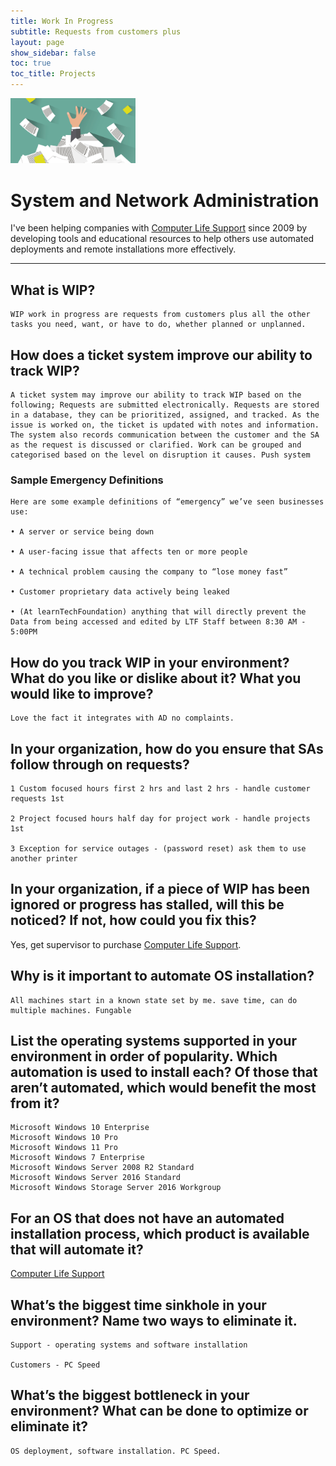 ```yaml
---
title: Work In Progress
subtitle: Requests from customers plus
layout: page
show_sidebar: false
toc: true
toc_title: Projects
---
```


<img src="/img/Seven┬áPowerful-Reasons-You-Need-Efficient-Ticket-Management-.png" alt="WIP" width="200"><br/>

# System and Network Administration

I've been helping companies with [Computer Life Support](https://bertlandh.github.io/) since 2009 by developing tools and educational resources to help others use automated deployments and remote installations more effectively.

-----

## What is WIP?

    WIP work in progress are requests from customers plus all the other tasks you need, want, or have to do, whether planned or unplanned.

## How does a ticket system improve our ability to track WIP?

    A ticket system may improve our ability to track WIP based on the following; Requests are submitted electronically. Requests are stored in a database, they can be prioritized, assigned, and tracked. As the issue is worked on, the ticket is updated with notes and information. The system also records communication between the customer and the SA as the request is discussed or clarified. Work can be grouped and categorised based on the level on disruption it causes. Push system


### Sample Emergency Definitions

    Here are some example definitions of “emergency” we’ve seen businesses use:
    
    • A server or service being down
    
    • A user-facing issue that affects ten or more people
    
    • A technical problem causing the company to “lose money fast”
    
    • Customer proprietary data actively being leaked
    
    • (At learnTechFoundation) anything that will directly prevent the Data from being accessed and edited by LTF Staff between 8:30 AM - 5:00PM


## How do you track WIP in your environment? What do you like or dislike about it? What you would like to improve?

    Love the fact it integrates with AD no complaints.


## In your organization, how do you ensure that SAs follow through on requests?

    1 Custom focused hours first 2 hrs and last 2 hrs - handle customer requests 1st
    
    2 Project focused hours half day for project work - handle projects 1st
    
    3 Exception for service outages - (password reset) ask them to use another printer


## In your organization, if a piece of WIP has been ignored or progress has stalled, will this be noticed? If not, how could you fix this?

Yes, get supervisor to purchase [Computer Life Support](https://bertlandh.github.io/).

## Why is it important to automate OS installation?

    All machines start in a known state set by me. save time, can do multiple machines. Fungable


## List the operating systems supported in your environment in order of popularity. Which automation is used to install each? Of those that aren’t automated, which would benefit the most from it?

    Microsoft Windows 10 Enterprise
    Microsoft Windows 10 Pro
    Microsoft Windows 11 Pro
    Microsoft Windows 7 Enterprise
    Microsoft Windows Server 2008 R2 Standard
    Microsoft Windows Server 2016 Standard
    Microsoft Windows Storage Server 2016 Workgroup

## For an OS that does not have an automated installation process, which product is available that will automate it?

[Computer Life Support](https://bertlandh.github.io/)


## What’s the biggest time sinkhole in your environment? Name two ways to eliminate it.

    Support - operating systems and software installation
    
    Customers - PC Speed


## What’s the biggest bottleneck in your environment? What can be done to optimize or eliminate it?

    OS deployment, software installation. PC Speed.